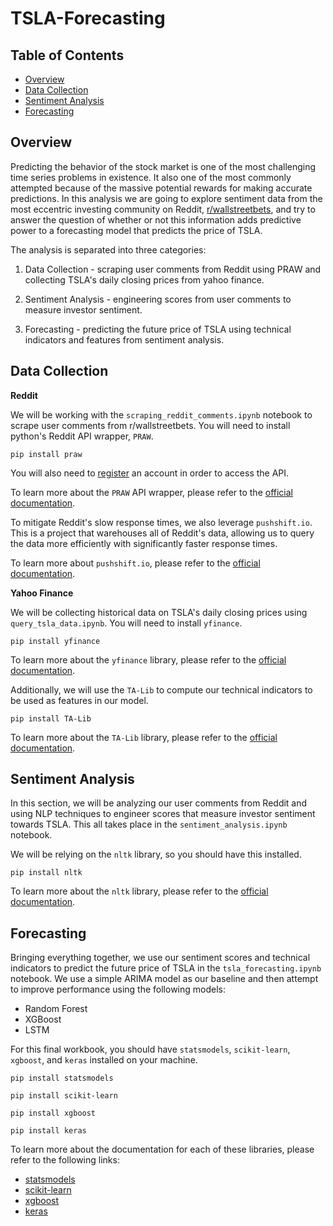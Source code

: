 # TSLA-Forecasting

## Table of Contents

- [Overview](#overview)
- [Data Collection](#data-collection)
- [Sentiment Analysis](#sentiment-analysis)
- [Forecasting](#forecasting)

## Overview

Predicting the behavior of the stock market is one of the most challenging time series problems in existence. It also one of the most commonly attempted because of the massive potential rewards for making accurate predictions. In this analysis we are going to explore sentiment data from the most eccentric investing community on Reddit, [r/wallstreetbets](https://www.reddit.com/r/wallstreetbets/), and try to answer the question of whether or not this information adds predictive power to a forecasting model that predicts the price of TSLA.

The analysis is separated into three categories:

1. Data Collection - scraping user comments from Reddit using PRAW and collecting TSLA's daily closing prices from yahoo finance.

2. Sentiment Analysis - engineering scores from user comments to measure investor sentiment.

3. Forecasting - predicting the future price of TSLA using technical indicators and features from sentiment analysis.

## Data Collection

**Reddit**

We will be working with the `scraping_reddit_comments.ipynb` notebook to scrape user comments from r/wallstreetbets. You will need to install python's Reddit API wrapper, `PRAW`.

```console
pip install praw
```

You will also need to [register](https://www.reddit.com/prefs/apps/) an account in order to access the API.

To learn more about the `PRAW` API wrapper, please refer to the [official documentation](https://praw.readthedocs.io/en/latest/).

To mitigate Reddit's slow response times, we also leverage `pushshift.io`. This is a project that warehouses all of Reddit's data, allowing us to query the data more efficiently with significantly faster response times.

To learn more about `pushshift.io`, please refer to the [official documentation](https://pushshift.io/api-parameters/).

**Yahoo Finance**

We will be collecting historical data on TSLA's daily closing prices using `query_tsla_data.ipynb`. You will need to install `yfinance`.

```console
pip install yfinance
```

To learn more about the `yfinance` library, please refer to the [official documentation](https://pypi.org/project/yfinance/).

Additionally, we will use the `TA-Lib` to compute our technical indicators to be used as features in our model. 

```console
pip install TA-Lib
```

To learn more about the `TA-Lib` library, please refer to the [official documentation](https://mrjbq7.github.io/ta-lib/doc_index.html).

## Sentiment Analysis

In this section, we will be analyzing our user comments from Reddit and using NLP techniques to engineer scores that measure investor sentiment towards TSLA. This all takes place in the `sentiment_analysis.ipynb` notebook.

We will be relying on the `nltk` library, so you should have this installed.

```console
pip install nltk
```

To learn more about the `nltk` library, please refer to the [official documentation](https://www.nltk.org/).

## Forecasting

Bringing everything together, we use our sentiment scores and technical indicators to predict the future price of TSLA in the `tsla_forecasting.ipynb` notebook. We use a simple ARIMA model as our baseline and then attempt to improve performance using the following models:
- Random Forest
- XGBoost
- LSTM

For this final workbook, you should have `statsmodels`, `scikit-learn`, `xgboost`, and `keras` installed on your machine. 

```console
pip install statsmodels
```

```console
pip install scikit-learn
```

```console
pip install xgboost
```

```console
pip install keras
```

To learn more about the documentation for each of these libraries, please refer to the following links:
- [statsmodels](https://www.statsmodels.org/stable/index.html)
- [scikit-learn](https://scikit-learn.org/stable/)
- [xgboost](https://xgboost.readthedocs.io/en/latest/)
- [keras](https://keras.io/about/)
